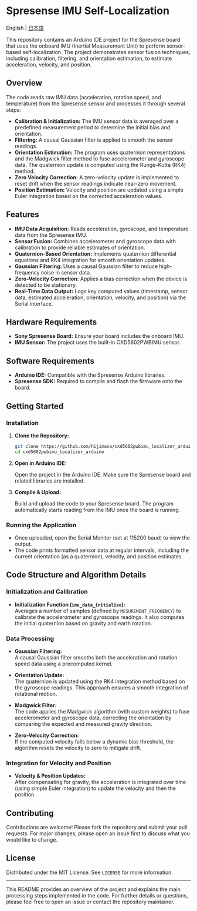 # Spresense IMU Self-Localization

English | [日本語](./README_jp.md)

This repository contains an Arduino IDE project for the Spresense board that uses the onboard IMU (Inertial Measurement Unit) to perform sensor-based self-localization. The project demonstrates sensor fusion techniques, including calibration, filtering, and orientation estimation, to estimate acceleration, velocity, and position.

## Overview

The code reads raw IMU data (acceleration, rotation speed, and temperature) from the Spresense sensor and processes it through several steps:

- **Calibration & Initialization:** The IMU sensor data is averaged over a predefined measurement period to determine the initial bias and orientation.
- **Filtering:** A causal Gaussian filter is applied to smooth the sensor readings.
- **Orientation Estimation:** The program uses quaternion representations and the Madgwick filter method to fuse accelerometer and gyroscope data. The quaternion update is computed using the Runge–Kutta (RK4) method.
- **Zero Velocity Correction:** A zero-velocity update is implemented to reset drift when the sensor readings indicate near-zero movement.
- **Position Estimation:** Velocity and position are updated using a simple Euler integration based on the corrected acceleration values.

## Features

- **IMU Data Acquisition:** Reads acceleration, gyroscope, and temperature data from the Spresense IMU.
- **Sensor Fusion:** Combines accelerometer and gyroscope data with calibration to provide reliable estimates of orientation.
- **Quaternion-Based Orientation:** Implements quaternion differential equations and RK4 integration for smooth orientation updates.
- **Gaussian Filtering:** Uses a causal Gaussian filter to reduce high-frequency noise in sensor data.
- **Zero-Velocity Correction:** Applies a bias correction when the device is detected to be stationary.
- **Real-Time Data Output:** Logs key computed values (timestamp, sensor data, estimated acceleration, orientation, velocity, and position) via the Serial interface.

## Hardware Requirements

- **Sony Spresense Board:** Ensure your board includes the onboard IMU.
- **IMU Sensor:** The project uses the built-in CXD5602PWBIMU sensor.

## Software Requirements

- **Arduino IDE:** Compatible with the Spresense Arduino libraries.
- **Spresense SDK:** Required to compile and flash the firmware onto the board.

## Getting Started

### Installation

1. **Clone the Repository:**

   ```bash
   git clone https://github.com/hijimasa/cxd5602pwbimu_localizer_arduino.git
   cd cxd5602pwbimu_localizer_arduino
   ```

2. **Open in Arduino IDE:**

   Open the project in the Arduino IDE. Make sure the Spresense board and related libraries are installed.

3. **Compile & Upload:**

   Build and upload the code to your Spresense board. The program automatically starts reading from the IMU once the board is running.

### Running the Application

- Once uploaded, open the Serial Monitor (set at 115200 baud) to view the output.
- The code prints formatted sensor data at regular intervals, including the current orientation (as a quaternion), velocity, and position estimates.

## Code Structure and Algorithm Details

### Initialization and Calibration

- **Initialization Function (`imu_data_initialize`):**  
  Averages a number of samples (defined by `MESUREMENT_FREQUENCY`) to calibrate the accelerometer and gyroscope readings. It also computes the initial quaternion based on gravity and earth rotation.

### Data Processing

- **Gaussian Filtering:**  
  A causal Gaussian filter smooths both the acceleration and rotation speed data using a precomputed kernel.
  
- **Orientation Update:**  
  The quaternion is updated using the RK4 integration method based on the gyroscope readings. This approach ensures a smooth integration of rotational motion.

- **Madgwick Filter:**  
  The code applies the Madgwick algorithm (with custom weights) to fuse accelerometer and gyroscope data, correcting the orientation by comparing the expected and measured gravity direction.

- **Zero-Velocity Correction:**  
  If the computed velocity falls below a dynamic bias threshold, the algorithm resets the velocity to zero to mitigate drift.

### Integration for Velocity and Position

- **Velocity & Position Updates:**  
  After compensating for gravity, the acceleration is integrated over time (using simple Euler integration) to update the velocity and then the position.

## Contributing

Contributions are welcome! Please fork the repository and submit your pull requests. For major changes, please open an issue first to discuss what you would like to change.

## License

Distributed under the MIT License. See `LICENSE` for more information.

---

This README provides an overview of the project and explains the main processing steps implemented in the code. For further details or questions, please feel free to open an issue or contact the repository maintainer.

